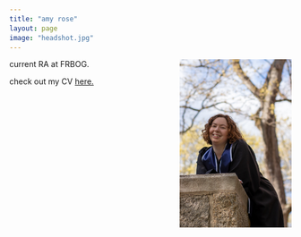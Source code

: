 ```yaml
---
title: "amy rose"
layout: page
image: "headshot.jpg"
---
```


<img src="/assets/headshot.jpg" width="200" align="right"/>  

current RA at FRBOG.

check out my CV [here.](/assets/amyRose.pdf)


    
